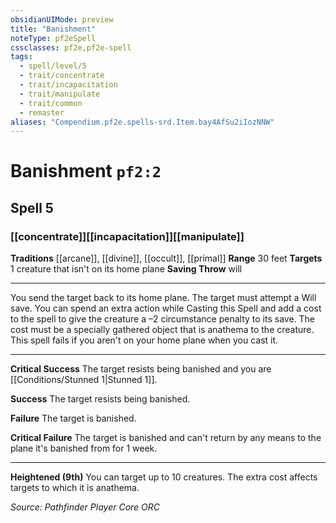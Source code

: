 ```yaml
---
obsidianUIMode: preview
title: "Banishment"
noteType: pf2eSpell
cssclasses: pf2e,pf2e-spell
tags:
  - spell/level/5
  - trait/concentrate
  - trait/incapacitation
  - trait/manipulate
  - trait/common
  - remaster
aliases: "Compendium.pf2e.spells-srd.Item.bay4AfSu2iIozNNW" 
---
```

# Banishment  `pf2:2`  
## Spell 5
### [[concentrate]][[incapacitation]][[manipulate]]
**Traditions** [[arcane]], [[divine]], [[occult]], [[primal]]
**Range** 30 feet
**Targets** 1 creature that isn&#x27;t on its home plane
**Saving Throw**  will
* * * 
You send the target back to its home plane. The target must attempt a Will save. You can spend an extra action while Casting this Spell and add a cost to the spell to give the creature a –2 circumstance penalty to its save. The cost must be a specially gathered object that is anathema to the creature. This spell fails if you aren't on your home plane when you cast it.

* * *

**Critical Success** The target resists being banished and you are [[Conditions/Stunned 1|Stunned 1]].

**Success** The target resists being banished.

**Failure** The target is banished.

**Critical Failure** The target is banished and can't return by any means to the plane it's banished from for 1 week.

* * *

**Heightened (9th)** You can target up to 10 creatures. The extra cost affects targets to which it is anathema.

*Source: Pathfinder Player Core*
*ORC*
